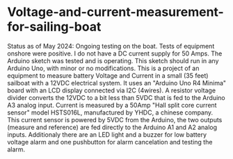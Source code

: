 # Voltage-and-current-measurement-for-sailing-boat
Status as of May 2024: Ongoing testing on the boat.
Tests of equipment onshore were positive. I do not have a DC current supply for 50 Amps. 
The Arduino sketch was tested and is operating. This sketch should run in any Arduino Uno, with minor or no modifications.
This is a project of an equipment to measure battery Voltage and Current in a small (35 feet) sailboat with a 12VDC electrical system.
It uses an "Arduino Uno R4 Minima" board with an LCD display connected via I2C (4wires).
A resistor voltage divider converts the 12VDC to a bit less than 5VDC that is fed to the Arduino A3 analog input.
Current is measured by a 50Amp "Hall split core current sensor" model HSTS016L, manufactured by YHDC, a chinese company.
This current sensor is powered by 5VDC from the Arduino, the two outputs (measure and reference) are fed directly to the Arduino A1 and A2 analog inputs.
Additionaly there are an LED light and a buzzer for low battery voltage alarm and one pushbutton for alarm cancelation and testing the alarm. 
